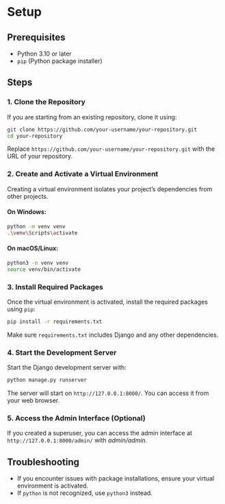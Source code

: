 # Setup

## Prerequisites

- Python 3.10 or later
- `pip` (Python package installer)

## Steps

### 1. Clone the Repository

If you are starting from an existing repository, clone it using:

```bash
git clone https://github.com/your-username/your-repository.git
cd your-repository
```

Replace `https://github.com/your-username/your-repository.git` with the URL of your repository.

### 2. Create and Activate a Virtual Environment

Creating a virtual environment isolates your project’s dependencies from other projects.

#### On Windows:

```bash
python -m venv venv
.\venv\Scripts\activate
```

#### On macOS/Linux:

```bash
python3 -m venv venv
source venv/bin/activate
```

### 3. Install Required Packages

Once the virtual environment is activated, install the required packages using `pip`:

```bash
pip install -r requirements.txt
```

Make sure `requirements.txt` includes Django and any other dependencies.

### 4. Start the Development Server

Start the Django development server with:

```bash
python manage.py runserver
```

The server will start on `http://127.0.0.1:8000/`. You can access it from your web browser.

### 5. Access the Admin Interface (Optional)

If you created a superuser, you can access the admin interface at `http://127.0.0.1:8000/admin/` with _admin/admin_.

## Troubleshooting

- If you encounter issues with package installations, ensure your virtual environment is activated.
- If `python` is not recognized, use `python3` instead.
